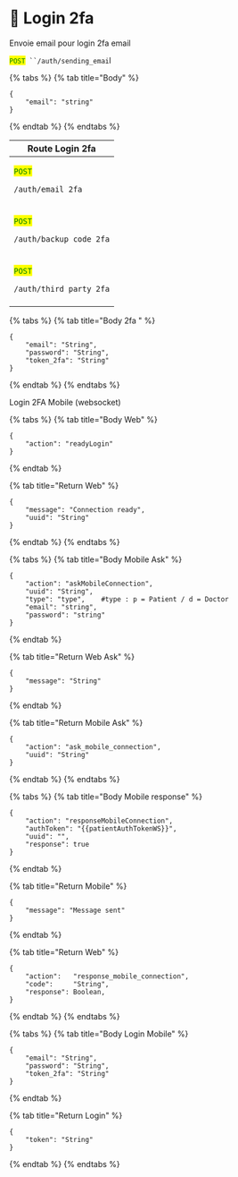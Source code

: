 # 🔐 Login 2fa





Envoie email pour login 2fa email

<mark style="color:green;">`POST`</mark>` ``/auth/sending_emai`l

{% tabs %}
{% tab title="Body" %}
```
{
    "email": "string"
}
```
{% endtab %}
{% endtabs %}



| Route Login 2fa                                                                                          |
| -------------------------------------------------------------------------------------------------------- |
| <p><mark style="color:green;"><code>POST</code></mark> </p><pre><code>/auth/email_2fa
</code></pre>      |
| <p><mark style="color:green;"><code>POST</code></mark></p><pre><code>/auth/backup_code_2fa
</code></pre> |
| <p><mark style="color:green;"><code>POST</code></mark></p><pre><code>/auth/third_party_2fa
</code></pre> |

{% tabs %}
{% tab title="Body 2fa " %}
```
{
	"email": "String",
	"password": "String",
	"token_2fa": "String"
}
```
{% endtab %}
{% endtabs %}

Login 2FA Mobile (websocket)

{% tabs %}
{% tab title="Body Web" %}
```
{
    "action": "readyLogin"
}
```
{% endtab %}

{% tab title="Return Web" %}
```
{
    "message": "Connection ready",
    "uuid": "String"
}
```
{% endtab %}
{% endtabs %}

{% tabs %}
{% tab title="Body Mobile Ask" %}
```
{
    "action": "askMobileConnection",
    "uuid": "String",
    "type": "type",    #type : p = Patient / d = Doctor
    "email": "string",
    "password": "string"
}
```
{% endtab %}

{% tab title="Return Web Ask" %}
```
{
    "message": "String"
}
```
{% endtab %}

{% tab title="Return Mobile Ask" %}
```
{
    "action": "ask_mobile_connection",
    "uuid": "String"
}
```
{% endtab %}
{% endtabs %}

{% tabs %}
{% tab title="Body Mobile response" %}
```
{
    "action": "responseMobileConnection",
    "authToken": "{{patientAuthTokenWS}}",
    "uuid": "",
    "response": true
}
```
{% endtab %}

{% tab title="Return Mobile" %}
```
{
	"message": "Message sent"
}
```
{% endtab %}

{% tab title="Return Web" %}
```
{		
    "action":   "response_mobile_connection",
    "code":     "String",
    "response": Boolean,
}
```
{% endtab %}
{% endtabs %}

{% tabs %}
{% tab title="Body Login Mobile" %}
```
{
    "email": "String",
    "password": "String",
    "token_2fa": "String"
}
```
{% endtab %}

{% tab title="Return Login" %}
```
{
    "token": "String"
}
```
{% endtab %}
{% endtabs %}
